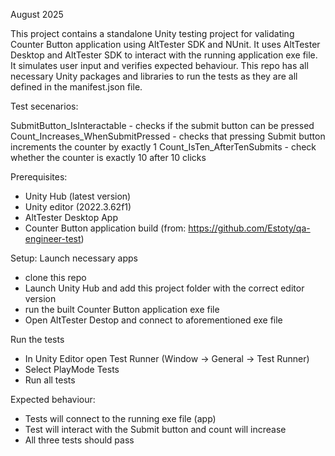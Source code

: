 August 2025

This project contains a standalone Unity testing project for validating Counter Button application using AltTester SDK and NUnit.
It uses AltTester Desktop and AltTester SDK to interact with the running application exe file. It simulates user input and verifies expected behaviour.
This repo has all necessary Unity packages and libraries to run the tests as they are all defined in the manifest.json file.

Test secenarios:

SubmitButton_IsInteractable - checks if the submit button can be pressed
Count_Increases_WhenSubmitPressed - checks that pressing Submit button increments the counter by exactly 1
Count_IsTen_AfterTenSubmits - check whether the counter is exactly 10 after 10 clicks



Prerequisites:

- Unity Hub (latest version)
- Unity editor (2022.3.62f1)
- AltTester Desktop App
- Counter Button application build (from: https://github.com/Estoty/qa-engineer-test)

Setup:
Launch necessary apps
- clone this repo
- Launch Unity Hub and add this project folder with the correct editor version
- run the built Counter Button application exe file
- Open AltTester Destop and connect to aforementioned exe file

Run the tests
- In Unity Editor open Test Runner (Window -> General -> Test Runner)
- Select PlayMode Tests
- Run all tests


Expected behaviour:
- Tests will connect to the running exe file (app)
- Test will interact with the Submit button and count will increase
- All three tests should pass




